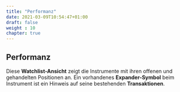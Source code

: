 ```yaml
---
title: "Performanz"
date: 2021-03-09T10:54:47+01:00
draft: false
weight : 10
chapter: true
---
```

## Performanz
Diese **Watchlist-Ansicht** zeigt die Instrumente mit ihren offenen und gehandelten Positionen an. Ein vorhandenes **Expander-Symbol** beim Instrument ist ein Hinweis auf seine bestehenden **Transaktionen**.
